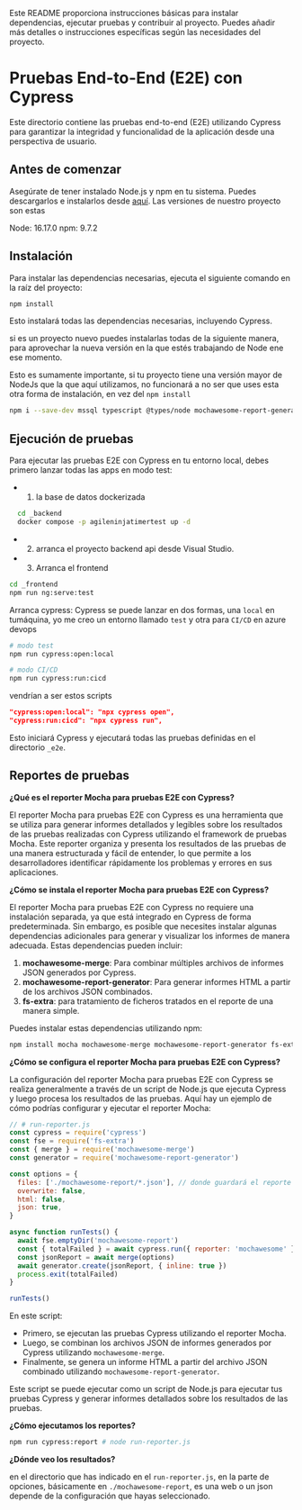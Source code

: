 Este README proporciona instrucciones básicas para instalar dependencias, ejecutar pruebas y contribuir al proyecto. Puedes añadir más detalles o instrucciones específicas según las necesidades del proyecto.

# Pruebas End-to-End (E2E) con Cypress

Este directorio contiene las pruebas end-to-end (E2E) utilizando Cypress para garantizar la integridad y funcionalidad de la aplicación desde una perspectiva de usuario.

## Antes de comenzar

Asegúrate de tener instalado Node.js y npm en tu sistema. Puedes descargarlos e instalarlos desde [aquí](https://nodejs.org/).
Las versiones de nuestro proyecto son estas

Node: 16.17.0
npm: 9.7.2

## Instalación

Para instalar las dependencias necesarias, ejecuta el siguiente comando en la raíz del proyecto:

```bash
npm install
```

Esto instalará todas las dependencias necesarias, incluyendo Cypress.

si es un proyecto nuevo puedes instalarlas todas de la siguiente manera, para aprovechar la nueva versión en la que estés trabajando de Node ene ese momento.

Esto es sumamente importante, si tu proyecto tiene una versión mayor de NodeJs que la que aquí utilizamos, no funcionará a no ser que uses esta otra forma de instalación, en vez del `npm install`

```bash
npm i --save-dev mssql typescript @types/node mochawesome-report-generator mochawesome-merge mochawesome mocha fs-extra cypress @faker-js/faker cypress-localstorage-commands cypress-file-upload
```

## Ejecución de pruebas

Para ejecutar las pruebas E2E con Cypress en tu entorno local, debes primero lanzar todas las apps en modo test:

- 1. la base de datos dockerizada

```bash
  cd _backend
  docker compose -p agileninjatimertest up -d
```

- 2. arranca el proyecto backend api desde Visual Studio.

- 3. Arranca el frontend

```bash
cd _frontend
npm run ng:serve:test
```

Arranca cypress: Cypress se puede lanzar en dos formas, una `local` en tumáquina, yo me creo un entorno llamado `test` y otra para `CI/CD` en azure devops

```bash
# modo test
npm run cypress:open:local
```

```bash
# modo CI/CD
npm run cypress:run:cicd
```

vendrían a ser estos scripts

```json
"cypress:open:local": "npx cypress open",
"cypress:run:cicd": "npx cypress run",
```

Esto iniciará Cypress y ejecutará todas las pruebas definidas en el directorio `_e2e`.

## Reportes de pruebas

**¿Qué es el reporter Mocha para pruebas E2E con Cypress?**

El reporter Mocha para pruebas E2E con Cypress es una herramienta que se utiliza para generar informes detallados y legibles sobre los resultados de las pruebas realizadas con Cypress utilizando el framework de pruebas Mocha. Este reporter organiza y presenta los resultados de las pruebas de una manera estructurada y fácil de entender, lo que permite a los desarrolladores identificar rápidamente los problemas y errores en sus aplicaciones.

**¿Cómo se instala el reporter Mocha para pruebas E2E con Cypress?**

El reporter Mocha para pruebas E2E con Cypress no requiere una instalación separada, ya que está integrado en Cypress de forma predeterminada. Sin embargo, es posible que necesites instalar algunas dependencias adicionales para generar y visualizar los informes de manera adecuada. Estas dependencias pueden incluir:

1. **mochawesome-merge**: Para combinar múltiples archivos de informes JSON generados por Cypress.
2. **mochawesome-report-generator**: Para generar informes HTML a partir de los archivos JSON combinados.
3. **fs-extra**: para tratamiento de ficheros tratados en el reporte de una manera simple.

Puedes instalar estas dependencias utilizando npm:

```bash
npm install mocha mochawesome-merge mochawesome-report-generator fs-extra --save-dev
```

**¿Cómo se configura el reporter Mocha para pruebas E2E con Cypress?**

La configuración del reporter Mocha para pruebas E2E con Cypress se realiza generalmente a través de un script de Node.js que ejecuta Cypress y luego procesa los resultados de las pruebas. Aquí hay un ejemplo de cómo podrías configurar y ejecutar el reporter Mocha:

```javascript
// # run-reporter.js
const cypress = require('cypress')
const fse = require('fs-extra')
const { merge } = require('mochawesome-merge')
const generator = require('mochawesome-report-generator')

const options = {
  files: ['./mochawesome-report/*.json'], // donde guardará el reporte
  overwrite: false,
  html: false,
  json: true,
}

async function runTests() {
  await fse.emptyDir('mochawesome-report')
  const { totalFailed } = await cypress.run({ reporter: 'mochawesome' })
  const jsonReport = await merge(options)
  await generator.create(jsonReport, { inline: true })
  process.exit(totalFailed)
}

runTests()
```

En este script:

- Primero, se ejecutan las pruebas Cypress utilizando el reporter Mocha.
- Luego, se combinan los archivos JSON de informes generados por Cypress utilizando `mochawesome-merge`.
- Finalmente, se genera un informe HTML a partir del archivo JSON combinado utilizando `mochawesome-report-generator`.

Este script se puede ejecutar como un script de Node.js para ejecutar tus pruebas Cypress y generar informes detallados sobre los resultados de las pruebas.

**¿Cómo ejecutamos los reportes?**

```bash
npm run cypress:report # node run-reporter.js
```

**¿Dónde veo los resultados?**

en el directorio que has indicado en el `run-reporter.js`, en la parte de opciones, básicamente en `./mochawesome-report`, es una web o un json depende de la configuración que hayas seleccionado.

